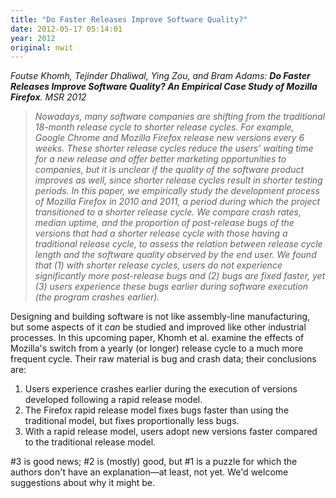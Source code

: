 ```yaml
---
title: "Do Faster Releases Improve Software Quality?"
date: 2012-05-17 05:14:01
year: 2012
original: nwit
---
```

<p><em>Foutse Khomh, Tejinder Dhaliwal, Ying Zou, and Bram Adams: <strong>Do Faster Releases Improve Software Quality? An Empirical Case Study of Mozilla Firefox</strong>. MSR 2012</em></p>
<blockquote><em>Nowadays, many software companies are shifting from the traditional 18-month release cycle to shorter release cycles. For example, Google Chrome and Mozilla Firefox release new versions every 6 weeks. These shorter release cycles reduce the users' waiting time for a new release and offer better marketing opportunities to companies, but it is unclear if the quality of the software product improves as well, since shorter release cycles result in shorter testing periods. In this paper, we empirically study the development process of Mozilla Firefox in 2010 and 2011, a period during which the project transitioned to a shorter release cycle. We compare crash rates, median uptime, and the proportion of post-release bugs of the versions that had a shorter release cycle with those having a traditional release cycle, to assess the relation between release cycle length and the software quality observed by the end user. We found that (1) with shorter release cycles, users do not experience significantly more post-release bugs and (2) bugs are fixed faster, yet (3) users experience these bugs earlier during software execution (the program crashes earlier).</em></blockquote>
<p>Designing and building software is not like assembly-line manufacturing, but some aspects of it <em>can</em> be studied and improved like other industrial processes. In this upcoming paper, Khomh et al. examine the effects of Mozilla's switch from a yearly (or longer) release cycle to a much more frequent cycle. Their raw material is bug and crash data; their conclusions are:</p>
<ol>
	<li>Users experience crashes earlier during the execution of versions developed following a rapid release model.</li>
	<li>The Firefox rapid release model fixes bugs faster than using the traditional model, but fixes proportionally less bugs.</li>
	<li>With a rapid release model, users adopt new versions faster compared to the traditional release model.</li>
</ol>
<p>#3 is good news; #2 is (mostly) good, but #1 is a puzzle for which the authors don't have an explanation&mdash;at least, not yet. We'd welcome suggestions about why it might be.</p>
